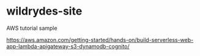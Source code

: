 # wildrydes-site
AWS tutorial sample

https://aws.amazon.com/getting-started/hands-on/build-serverless-web-app-lambda-apigateway-s3-dynamodb-cognito/
